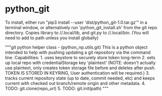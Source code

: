 # python_git

To install, either run "pip3 install --user 'dist/python_git-1.0.tar.gz'" in a terminal window,
or alternatively run 'python_git_install.sh' from the git repo directory.
Copies library to /<user>/.local/lib, and git.py to /<user>/.local/bin. (You will need to add to path unless you install globally)

"""git python helper class - (python_np.utils.git)
This is a python object intended to help with pushing updating a git repository via the command line.
Capabilities:
	1. uses keystore to securely store token long-term
	2. sets up local repo with credentialStorage key 'plaintext'
		(NOTE: doesn't actually use plaintext, only creates
		token storage file before and deletes after push.
		TOKEN IS STORED IN KEYRING, User authentication will be required.)
	3. tracks current repository state (up to date, commit needed, etc) and
		keeps current with checked out branch/remote origin and other metadata.
	4. TODO: git.clone(repo_url)
	5. TODO: git.init(path)
"""
